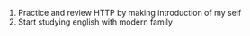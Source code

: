 1. Practice and review HTTP by making introduction of my self
2. Start studying english with modern family

